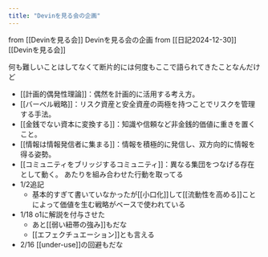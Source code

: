 ```yaml
---
title: "Devinを見る会の企画"
---
```


from [[Devinを見る会]]
Devinを見る会の企画
from [[日記2024-12-30]]
[[Devinを見る会]]

何も難しいことはしてなくて断片的には何度もここで語られてきたことなんだけど
- [[計画的偶発性理論]]：偶然を計画的に活用する考え方。
- [[バーベル戦略]]：リスク資産と安全資産の両極を持つことでリスクを管理する手法。
- [[金銭でない資本に変換する]]：知識や信頼など非金銭的価値に重きを置くこと。
- [[情報は情報発信者に集まる]]：情報を積極的に発信し、双方向的に情報を得る姿勢。
- [[コミュニティをブリッジするコミュニティ]]：異なる集団をつなげる存在として動く。
あたりを組み合わせた行動を取ってる
- 1/2追記
    - 基本的すぎて書いていなかったが[[小口化]]して[[流動性を高める]]ことによって価値を生む戦略がベースで使われている
- 1/18 o1に解説を付与させた
    - あと[[弱い紐帯の強み]]もだな
    - [[エフェクチュエーション]]とも言える
- 2/16 [[under-use]]の回避もだな

